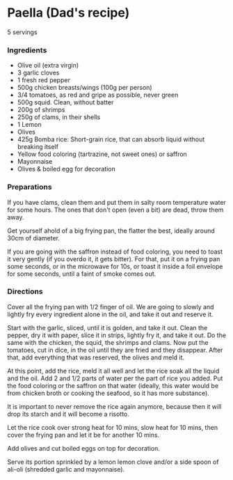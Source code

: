 Paella (Dad's recipe)
======

5 servings

### Ingredients

* Olive oil (extra virgin)
* 3 garlic cloves
* 1 fresh red pepper
* 500g chicken breasts/wings (100g per person)
* 3/4 tomatoes, as red and gripe as possible, never green
* 500g squid. Clean, without batter
* 200g of shrimps
* 250g of clams, in their shells
* 1 Lemon
* Olives
* 425g Bomba rice: Short-grain rice, that can absorb liquid without breaking itself
* Yellow food coloring (tartrazine, not sweet ones) or saffron
* Mayonnaise
* Olives & boiled egg for decoration

### Preparations

If you have clams, clean them and put them in salty room temperature water for
some hours. The ones that don't open (even a bit) are dead, throw them away.

Get yourself ahold of a big frying pan, the flatter the best, ideally around
30cm of diameter.

If you are going with the saffron instead of food coloring, you need to toast it
very gently (if you overdo it, it gets bitter). For that, put it on a frying pan
some seconds, or in the microwave for 10s, or toast it inside a foil envelope
for some seconds, until a faint of smoke comes out.

### Directions

Cover all the frying pan with 1/2 finger of oil.
We are going to slowly and lightly fry every ingredient alone in the oil, and
take it out and reserve it.

Start with the garlic, sliced, until it is golden, and take it out.
Clean the pepper, dry it with paper, slice it in strips, lightly fry it, and take it out.
Do the same with the chicken, the squid, the shrimps and clams.
Now put the tomatoes, cut in dice, in the oil until they are fried and they disappear.
After that, add everything that was reserved, the olives and meld it.

At this point, add the rice, meld it all well and let the rice soak all the
liquid and the oil.
Add 2 and 1/2 parts of water per the part of rice you added. Put the food
coloring or the saffron on that water (ideally, this water would be from chicken
broth or cooking the seafood, so it has more substance).

It is important to never remove the rice again anymore, because then it will
drop its starch and it will become a risotto.

Let the rice cook over strong heat for 10 mins, slow heat for 10 mins, then cover
the frying pan and let it be for another 10 mins.

Add olives and cut boiled eggs on top for decoration.

Serve its portion sprinkled by a lemon lemon clove and/or a side spoon of
ali-oli (shredded garlic and mayonnaise).
